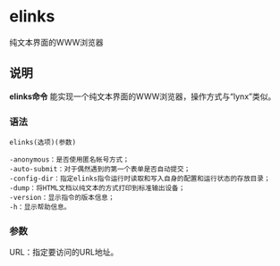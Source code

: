 elinks
===

纯文本界面的WWW浏览器

## 说明

**elinks命令** 能实现一个纯文本界面的WWW浏览器，操作方式与“lynx”类似。

### 语法  

```
elinks(选项)(参数)
```

  

```
-anonymous：是否使用匿名帐号方式；
-auto-submit：对于偶然遇到的第一个表单是否自动提交；
-config-dir：指定elinks指令运行时读取和写入自身的配置和运行状态的存放目录；
-dump：将HTML文档以纯文本的方式打印到标准输出设备；
-version：显示指令的版本信息；
-h：显示帮助信息。
```

### 参数  

URL：指定要访问的URL地址。


